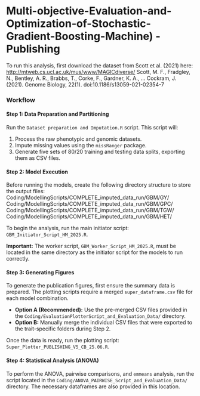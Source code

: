 # Multi-objective-Evaluation-and-Optimization-of-Stochastic-Gradient-Boosting-Machine)  - Publishing

To run this analysis, first download the dataset from Scott et al. (2021) here:  http://mtweb.cs.ucl.ac.uk/mus/www/MAGICdiverse/
Scott, M. F., Fradgley, N., Bentley, A. R., Brabbs, T., Corke, F., Gardner, K. A., … Cockram, J. (2021). Genome Biology, 22(1). doi:10.1186/s13059-021-02354-7

### Workflow

#### Step 1: Data Preparation and Partitioning

Run the `Dataset preparation and Imputation.R` script. This script will:
1.  Process the raw phenotypic and genomic datasets.
2.  Impute missing values using the `missRanger` package.
3.  Generate five sets of 80/20 training and testing data splits, exporting them as CSV files.

#### Step 2: Model Execution

Before running the models, create the following directory structure to store the output files:
Coding/ModellingScripts/COMPLETE_imputed_data_run/GBM/GY/
Coding/ModellingScripts/COMPLETE_imputed_data_run/GBM/GPC/
Coding/ModellingScripts/COMPLETE_imputed_data_run/GBM/TGW/
Coding/ModellingScripts/COMPLETE_imputed_data_run/GBM/HET/

To begin the analysis, run the main initiator script: `GBM_Initiator_Script_HM_2025.R`.

**Important:** The worker script, `GBM_Worker_Script_HM_2025.R`, must be located in the same directory as the initiator script for the models to run correctly.

#### Step 3: Generating Figures

To generate the publication figures, first ensure the summary data is prepared. The plotting scripts require a merged `super_dataframe.csv` file for each model combination.

*   **Option A (Recommended):** Use the pre-merged CSV files provided in the `Coding/EvaluationPlotterScript_and_Evaluation_Data/` directory.
*   **Option B:** Manually merge the individual CSV files that were exported to the trait-specific folders during Step 2.

Once the data is ready, run the plotting script: `Super_Plotter_PUBLISHING_V5_CB_25.06.R`.

#### Step 4: Statistical Analysis (ANOVA)

To perform the ANOVA, pairwise comparisons, and `emmeans` analysis, run the script located in the `Coding/ANOVA_PAIRWISE_Script_and_Evaluation_Data/` directory. The necessary dataframes are also provided in this location.
